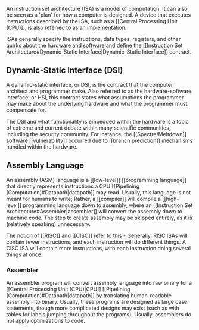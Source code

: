 An instruction set architecture (ISA) is a model of computation. It can also be seen as a 'plan' for how a computer is designed. A device that executes instructions described by the ISA, such as a [[Central Processing Unit (CPU)]], is also referred to as an implementation.

ISAs generally specify the instructions, data types, registers, and other quirks about the hardware and software and define the [[Instruction Set Architecture#Dynamic-Static Interface|Dynamic-Static Interface]] contract.

## Dynamic-Static Interface (DSI)

A dynamic-static interface, or DSI, is the contract that the computer architect and programmer make. Also referred to as the hardware-software interface, or HSI, this contract states what assumptions the programmer may make about the underlying hardware and what the programmer must compensate for.

The DSI and what functionality is embedded within the hardware is a topic of extreme and current debate within many scientific communities, including the security community. For instance, the [[Spectre/Meltdown]] software [[vulnerability]] occurred due to [[branch prediction]] mechanisms handled within the hardware.

## Assembly Language

An assembly (ASM) language is a [[low-level]] [[programming language]] that directly represents instructions a CPU [[Pipelining (Computation)#Datapath|datapath]] may read. Usually, this language is not meant for humans to write; Rather, a [[compiler]] will compile a [[high-level]] programming language down to assembly, where an [[Instruction Set Architecture#Assembler|assembler]] will convert the assembly down to machine code. The step to create assembly may be skipped entirely, as it is (relatively speaking) unnecessary.

The notion of [[RISC]] and [[CISC]] refer to this - Generally, RISC ISAs will contain fewer instructions, and each instruction will do different things. A CISC ISA will contain more instructions, with each instruction doing several things at once.

### Assembler

An assembler program will convert assembly language into raw binary for a [[Central Processing Unit (CPU)|CPU]] [[Pipelining (Computation)#Datapath|datapath]] by translating human-readable assembly into binary. Usually, these programs are designed as large case statements, though more complicated designs may exist (such as with tables for labels jumping throughout the programs). Usually, assemblers do not apply optimizations to code.